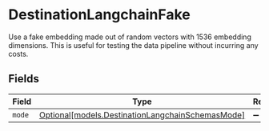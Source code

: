 # DestinationLangchainFake

Use a fake embedding made out of random vectors with 1536 embedding dimensions. This is useful for testing the data pipeline without incurring any costs.


## Fields

| Field                                                                                            | Type                                                                                             | Required                                                                                         | Description                                                                                      |
| ------------------------------------------------------------------------------------------------ | ------------------------------------------------------------------------------------------------ | ------------------------------------------------------------------------------------------------ | ------------------------------------------------------------------------------------------------ |
| `mode`                                                                                           | [Optional[models.DestinationLangchainSchemasMode]](../models/destinationlangchainschemasmode.md) | :heavy_minus_sign:                                                                               | N/A                                                                                              |